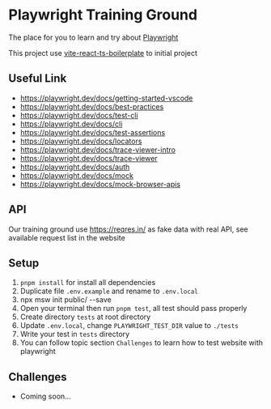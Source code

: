 # Playwright Training Ground

The place for you to learn and try about [Playwright](https://playwright.dev/)

This project use [vite-react-ts-boilerplate](https://github.com/ratchagarn/vite-react-ts-boilerplate) to initial project

## Useful Link

- https://playwright.dev/docs/getting-started-vscode
- https://playwright.dev/docs/best-practices
- https://playwright.dev/docs/test-cli
- https://playwright.dev/docs/cli
- https://playwright.dev/docs/test-assertions
- https://playwright.dev/docs/locators
- https://playwright.dev/docs/trace-viewer-intro
- https://playwright.dev/docs/trace-viewer
- https://playwright.dev/docs/auth
- https://playwright.dev/docs/mock
- https://playwright.dev/docs/mock-browser-apis


## API

Our training ground use https://reqres.in/ as fake data with real API, see available request list in the website

## Setup

1. `pnpm install` for install all dependencies
2. Duplicate file `.env.example` and rename to `.env.local`
3. npx msw init public/ --save
4. Open your terminal then run `pnpm test`, all test should pass properly
5. Create directory `tests` at root directory
6. Update `.env.local`, change `PLAYWRIGHT_TEST_DIR` value to `./tests`
7. Write your test in `tests` directory
8. You can follow topic section `Challenges` to learn how to test website with playwright

## Challenges

- Coming soon...
